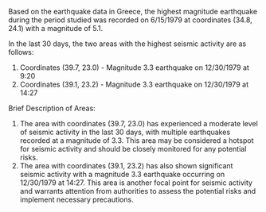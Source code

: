Based on the earthquake data in Greece, the highest magnitude earthquake during the period studied was recorded on 6/15/1979 at coordinates (34.8, 24.1) with a magnitude of 5.1.

In the last 30 days, the two areas with the highest seismic activity are as follows:
1. Coordinates (39.7, 23.0) - Magnitude 3.3 earthquake on 12/30/1979 at 9:20
2. Coordinates (39.1, 23.2) - Magnitude 3.3 earthquake on 12/30/1979 at 14:27

Brief Description of Areas:
1. The area with coordinates (39.7, 23.0) has experienced a moderate level of seismic activity in the last 30 days, with multiple earthquakes recorded at a magnitude of 3.3. This area may be considered a hotspot for seismic activity and should be closely monitored for any potential risks.
2. The area with coordinates (39.1, 23.2) has also shown significant seismic activity with a magnitude 3.3 earthquake occurring on 12/30/1979 at 14:27. This area is another focal point for seismic activity and warrants attention from authorities to assess the potential risks and implement necessary precautions.